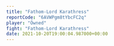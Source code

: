 ```yaml
---
title: "Fathom-Lord Karathress"
reportCode: "6AVWPgm8tYbcFC2q"
player: "Öwned"
fight: "Fathom-Lord Karathress"
date: 2021-10-20T19:00:04.987000+00:00
---
```

